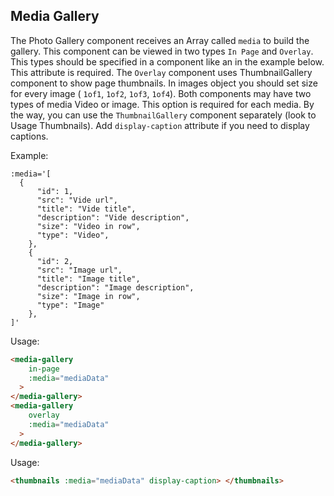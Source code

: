 ## Media Gallery

The Photo Gallery component receives an Array called `media` to build the gallery.
This component can be viewed in two types `In Page` and `Overlay`. This types should be specified in a component like an in the example below. This attribute is required.
The `Overlay` component uses ThumbnailGallery component to show page thumbnails. In images object you should set size for every image ( `1of1`, `1of2`, `1of3`, `1of4`).
Both components may have two types of media Video or image. This option is required for each media.
By the way, you can use the `ThumbnailGallery` component separately (look to Usage Thumbnails). Add `display-caption` attribute if you need to display captions.

Example:

```
:media='[
  {
      "id": 1,
      "src": "Vide url",
      "title": "Vide title",
      "description": "Vide description",
      "size": "Video in row",
      "type": "Video",
    },
    {
      "id": 2,
      "src": "Image url",
      "title": "Image title",
      "description": "Image description",
      "size": "Image in row",
      "type": "Image"
    },
]'
```

Usage:

```html
<media-gallery
    in-page
    :media="mediaData"
  >
</media-gallery>
<media-gallery
    overlay
    :media="mediaData"
  >
</media-gallery>
```

Usage:

```html
<thumbnails :media="mediaData" display-caption> </thumbnails>
```

